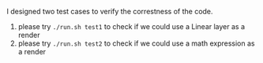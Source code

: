 I designed two test cases to verify the correstness of the code.
1. please try `./run.sh test1` to check if we could use a Linear layer as a render
2. please try `./run.sh test2` to check if we could use a math expression as a render